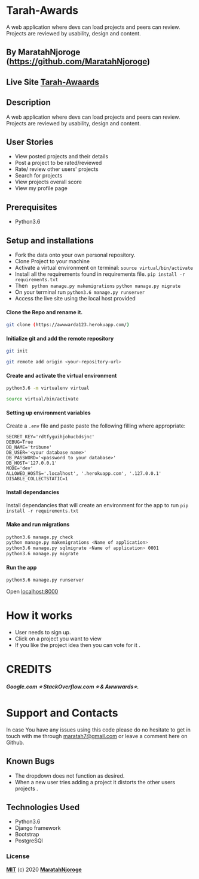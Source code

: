 # Tarah-Awards
A web application where devs can load projects and peers can review. Projects are reviewed by usability, design and content.
## By MaratahNjoroge (https://github.com/MaratahNjoroge) 
## Live Site [Tarah-Awaards](https://tarah-awaards.herokuapp.com/) 
## Description
A web application where devs can load projects and peers can review. Projects are reviewed by usability, design and content.
## User Stories
* View posted projects and their details
* Post a project to be rated/reviewed
* Rate/ review other users' projects
* Search for projects 
* View projects overall score
* View my profile page
## Prerequisites
* Python3.6
## Setup and installations
* Fork the data onto your own personal repository.
* Clone Project to your machine
* Activate a virtual environment on terminal: `source virtual/bin/activate`
* Install all the requirements found in requirements file. `pip install -r requirements.txt`
* Then ` python manage.py makemigrations` `python manage.py migrate`
* On your terminal run `python3.6 manage.py runserver`
* Access the live site using the local host provided
#### Clone the Repo and rename it.
```bash
git clone (https://awwwarda123.herokuapp.com/)
```
#### Initialize git and add the remote repository
```bash
git init
```
```bash
git remote add origin <your-repository-url>
```
#### Create and activate the virtual environment
```bash
python3.6 -m virtualenv virtual
```
```bash
source virtual/bin/activate
```
#### Setting up environment variables
Create a `.env` file and paste paste the following filling where appropriate:
```
SECRET_KEY='rdtfyguihjohucbdsjnc'
DEBUG=True
DB_NAME='tribune'
DB_USER='<your database name>'
DB_PASSWORD='<password to your database>'
DB_HOST='127.0.0.1'
MODE='dev'
ALLOWED_HOSTS='.localhost', '.herokuapp.com', '.127.0.0.1'
DISABLE_COLLECTSTATIC=1
```
#### Install dependancies
Install dependancies that will create an environment for the app to run
`pip install -r requirements.txt`
#### Make and run migrations
```bash
python3.6 manage.py check
python manage.py makemigrations <Name of application>
python3.6 manage.py sqlmigrate <Name of application> 0001
python3.6 manage.py migrate
```
#### Run the app
```bash
python3.6 manage.py runserver
```
Open [localhost:8000](http://127.0.0.1:8000/)
# How it works
* User needs to sign up.
* Click on a project you want to view
* If you like the project idea then you can vote for it . 
# CREDITS
##### Google.com ⭐️ StackOverflow.com ⭐️ &  Awwwards:star:.
# Support and Contacts
In case You have any issues using this code please do no hesitate to get in touch with me through maratah7@gmail.com or leave a comment here on Github.
## Known Bugs
* The dropdown does not function as desired.
* When a new user tries adding a project it distorts the other users projects .
## Technologies Used
- Python3.6
- Django framework
- Bootstrap
- PostgreSQl
### License
**[MIT](./LICENSE)** (c) 2020 **[MaratahNjoroge]()**

